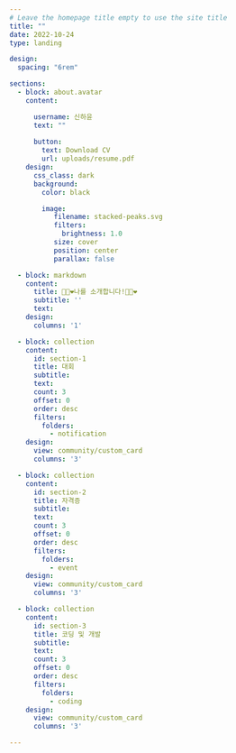 ```yaml
---
# Leave the homepage title empty to use the site title
title: ""
date: 2022-10-24
type: landing

design:
  spacing: "6rem"

sections:
  - block: about.avatar
    content:

      username: 신하윤
      text: ""
      
      button:
        text: Download CV
        url: uploads/resume.pdf
    design:
      css_class: dark
      background:
        color: black

        image:
           filename: stacked-peaks.svg
           filters:
             brightness: 1.0
           size: cover
           position: center
           parallax: false

  - block: markdown
    content:
      title: 🐇💖❤나를 소개합니다!🐇💖❤
      subtitle: ''
      text: 
    design:
      columns: '1'

  - block: collection
    content:
      id: section-1
      title: 대회
      subtitle:
      text:
      count: 3
      offset: 0
      order: desc
      filters:
        folders:
          - notification
    design:
      view: community/custom_card
      columns: '3'

  - block: collection
    content:
      id: section-2
      title: 자격증
      subtitle:
      text:
      count: 3
      offset: 0
      order: desc
      filters:
        folders:
          - event
    design:
      view: community/custom_card
      columns: '3'

  - block: collection
    content:
      id: section-3
      title: 코딩 및 개발
      subtitle:
      text:
      count: 3
      offset: 0
      order: desc
      filters:
        folders:
          - coding
    design:
      view: community/custom_card
      columns: '3'

---
```

